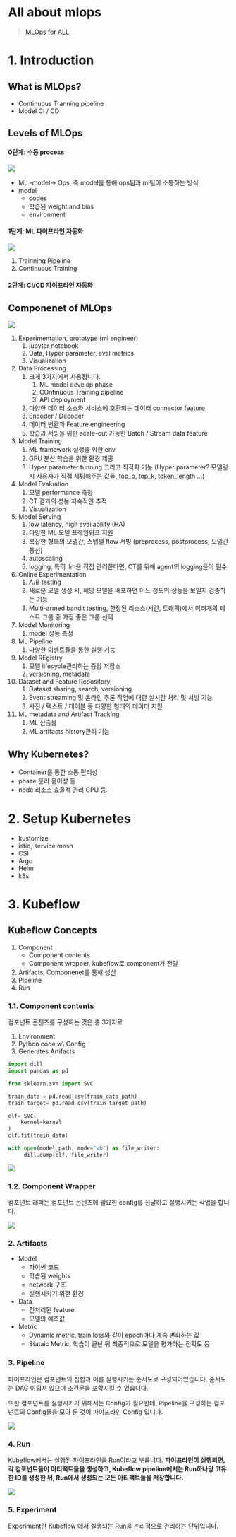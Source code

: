 # All about mlops


> [MLOps for ALL](https://mlops-for-all.github.io/en/docs/introduction/intro)

# 1. Introduction

## What is MLOps?

- Continuous Tranning pipeline
- Model CI / CD

## Levels of MLOps

#### 0단계: 수동 process

![](https://mlops-for-all.github.io/assets/images/level-0-85b288b20c458e64055199fc50b1fe86.png)


- ML -model-> Ops, 즉 model을 통해 ops팀과 ml팀이 소통하는 방식
- model
    - codes
    - 학습된 weight and bias
    - environment

#### 1단계: ML 파이프라인 자동화

![](https://mlops-for-all.github.io/assets/images/level-1-pipeline-b2979b34d4804546ef4005cdf0f6311a.png)

1. Trainning Pipeline
2. Continuous Training

#### 2단계: CI/CD 파이프라인 자동화


## Componenet of MLOps

![](https://mlops-for-all.github.io/assets/images/mlops-component-540cce1f22f97807b54c5e0dd1fec01e.png)

1. Experimentation, prototype (ml engineer)
    1. jupyter notebook
    2. Data, Hyper parameter, eval metrics
    3. Visualization
2. Data Processing
    1. 크게 3가지에서 사용됩니다.
        1. ML model develop phase
        2. COntinuous Training pipeline
        3. API deployment
    2. 다양한 데이터 소스와 서비스에 호환되는 데이터 connector feature
    3. Encoder / Decoder
    4. 데이터 변환과 Feature engineering
    5. 학습과 서빙을 위한 scale-out 가능한 Batch / Stream data feature
3. Model Training
    1. ML framework 실행을 위한 env
    2. GPU 분산 학습을 위한 환경 제공
    3. Hyper parameter tunning 그리고 최적화 기능 (Hyper parameter? 모델링시 사용자가 직접 세팅해주는 값들, top_p, top_k, token_length ...)
4. Model Evaluation
    1. 모델 performance 측정
    2. CT 결과의 성능 지속적인 추적
    3. Visualization
5. Model Serving
    1. low latency, high availability (HA)
    2. 다양한 ML 모델 프레임워크 지원
    3. 복잡한 형태의 모델간, 스텝별 flow 서빙 (preprocess, postprocess, 모델간 통신)
    4. autoscaling
    5. logging, 특히 llm을 직접 관리한다면, CT를 위해 agent의 logging들이 필수
6. Online Experimentation
    1. A/B testing
    2. 새로운 모델 생성 시, 해당 모델을 배포하면 어느 정도의 성능을 보일지 검증하는 기능
    3. Multi-armed bandit testing, 한정된 리소스(시간, 트래픽)에서 여러개의 테스트 그룹 중 가장 좋은 그룹 선택
7. Model Monitoring
    1. model 성능 측정
8. ML Pipeline
    1. 다양한 이벤트들을 통한 실행 기능
9. Model REgistry
    1. 모델 lifecycle관리하는 중앙 저장소
    2. versioning, metadata
10. Dataset and Feature Repository
    1.  Dataset sharing, search, versioning
    2.  Event streaming 및 온라인 추론 작업에 대한 실시간 처리 및 서빙 기능
    3.  사진 / 텍스트 / 테이블 등 다양한 형태의 데이터 지원
11. ML metadata and Artifact Tracking
    1.  ML 산출물
    2.  ML artifacts history관리 기능

## Why Kubernetes?

- Container를 통한 소통 편리성
- phase 분리 용이성 등
- node 리소스 효율적 관리 GPU 등.

# 2. Setup Kubernetes

- kustomize
- istio, service mesh
- CSI
- Argo
- Helm
- k3s



# 3. Kubeflow

## Kubeflow Concepts
1. Component
    - Component contents
    - Component wrapper, kubeflow로 component가 전달
2. Artifacts, Componenet를 통해 생산
3. Pipeline
4. Run


### 1.1. Component contents

컴포넌트 콘첸츠를 구성하는 것은 총 3가지로
1. Environment
2. Python code w\ Config
3. Generates Artifacts


```py
import dill
import pandas as pd

from sklearn.svm import SVC

train_data = pd.read_csv(train_data_path)
train_target= pd.read_csv(train_target_path)

clf= SVC(
    kernel=kernel
)
clf.fit(train_data)

with open(model_path, mode="wb") as file_writer:
     dill.dump(clf, file_writer)
```


![](/images/kubeflow_components.png)


### 1.2. Component Wrapper

컴포넌트 래퍼는 컴포넌트 콘텐츠에 필요한 config를 전달하고 실행시키는 작업을 합니다.


![](/images/component_wrapper.png)


### 2. Artifacts

- Model
    - 파이썬 코드
    - 학습된 weights
    - network 구조
    - 실행시키기 위한 환경
- Data
    - 전처리된 feature
    - 모델의 예측값
- Metric
    - Dynamic metric, train loss와 같이 epoch마다 계속 변화하는 값
    - Stataic Metric, 학습이 끝난 뒤 최종적으로 모델을 평가하는 정확도 등

### 3. Pipeline

파이프라인은 컴포넌트의 집합과 이를 실행시키는 순서도로 구성되어있습니다. 순서도는 DAG 이뤄져 있으며 조건문을 포함시킬 수 있습니다.

또한 컴포넌트를 실행시키기 위해서는 Config가 필요한데, Pipeline을 구성하는 컴포넌트의 Config들을 모아 둔 것이 파이프라인 Config 입니다.


![](/images/kubeflow_pipeline.png)

### 4. Run

Kubeflow에서는 실행된 파이프라인을 Run이라고 부릅니다.
**파이프라인이 실행되면, 각 컴포넌트들이 아티팩트들을 생성하고, Kubeflow pipeline에서는 Run하나당 고유한 ID를 생성한 뒤, Run에서 생성되는 모든 아티팩트들을 저장합니다.**

![](/images/kubeflow_run.png)


### 5. Experiment

Experiment란 Kubeflow 에서 실행되는 Run을 논리적으로 관리하는 단위입니다.

